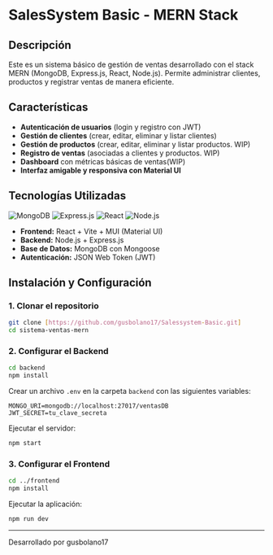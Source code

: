 # SalesSystem Basic - MERN Stack

## Descripción
Este es un sistema básico de gestión de ventas desarrollado con el stack MERN (MongoDB, Express.js, React, Node.js). Permite administrar clientes, productos y registrar ventas de manera eficiente.

## Características
- **Autenticación de usuarios** (login y registro con JWT)
- **Gestión de clientes** (crear, editar, eliminar y listar clientes)
- **Gestión de productos** (crear, editar, eliminar y listar productos. WIP)
- **Registro de ventas** (asociadas a clientes y productos. WIP)
- **Dashboard** con métricas básicas de ventas(WIP)
- **Interfaz amigable y responsiva con Material UI**

## Tecnologías Utilizadas
![MongoDB](https://img.shields.io/badge/MongoDB-47A248?style=for-the-badge&logo=mongodb&logoColor=white)
![Express.js](https://img.shields.io/badge/Express.js-000000?style=for-the-badge&logo=express&logoColor=white)
![React](https://img.shields.io/badge/React-20232A?style=for-the-badge&logo=react&logoColor=61DAFB)
![Node.js](https://img.shields.io/badge/Node.js-43853D?style=for-the-badge&logo=node.js&logoColor=white)

- **Frontend:** React + Vite + MUI (Material UI)
- **Backend:** Node.js + Express.js
- **Base de Datos:** MongoDB con Mongoose
- **Autenticación:** JSON Web Token (JWT)


## Instalación y Configuración

### 1. Clonar el repositorio
```sh
git clone [https://github.com/gusbolano17/Salessystem-Basic.git]
cd sistema-ventas-mern
```

### 2. Configurar el Backend
```sh
cd backend
npm install
```
Crear un archivo `.env` en la carpeta `backend` con las siguientes variables:
```
MONGO_URI=mongodb://localhost:27017/ventasDB
JWT_SECRET=tu_clave_secreta
```
Ejecutar el servidor:
```sh
npm start
```

### 3. Configurar el Frontend
```sh
cd ../frontend
npm install
```
Ejecutar la aplicación:
```sh
npm run dev
```
---
Desarrollado por gusbolano17
